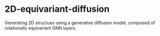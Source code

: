 # 2D-equivariant-diffusion
Generating 2D structues using a generative diffusion model, composed of rotationally equivariant GNN layers.
